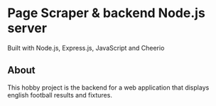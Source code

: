 # Page Scraper & backend Node.js server
Built with Node.js, Express.js, JavaScript and Cheerio

## About
This hobby project is the backend for a web application that displays english football results and fixtures.
